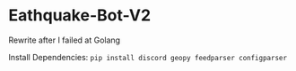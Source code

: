 # Eathquake-Bot-V2
Rewrite after I failed at Golang

 Install Dependencies:
 `pip install discord geopy feedparser configparser`
